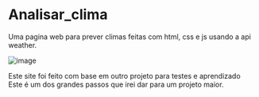 # Analisar_clima
Uma pagina web para prever climas feitas com html, css e js usando a api weather.

![image](https://github.com/krigerofc/Previs-o_clima/assets/118851624/a946e724-f341-48b5-a316-81ae9b713b0f)
<p>Este site foi feito com base em outro projeto para testes e aprendizado<br>
Este é um dos grandes passos que irei dar para um projeto maior.</p>
